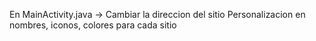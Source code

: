 En MainActivity.java -> Cambiar la direccion del sitio
Personalizacion en nombres, iconos, colores para cada sitio
